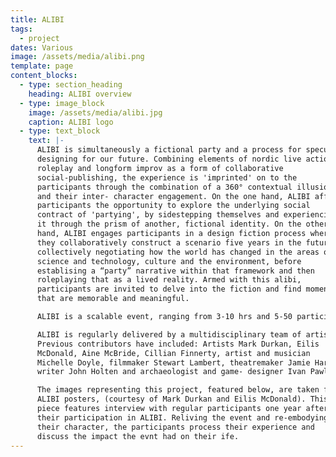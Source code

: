 ```yaml
---
title: ALIBI
tags:
  - project
dates: Various
image: /assets/media/alibi.png
template: page
content_blocks:
  - type: section_heading
    heading: ALIBI overview
  - type: image_block
    image: /assets/media/alibi.jpg
    caption: ALIBI logo
  - type: text_block
    text: |-
      ALIBI is simultaneously a fictional party and a process for speculatively
      designing for our future. Combining elements of nordic live action
      roleplay and longform improv as a form of collaborative
      social-publishing, the experience is 'imprinted' on to the
      participants through the combination of a 360° contextual illusion
      and their inter- character engagement. On the one hand, ALIBI affords
      participants the opportunity to explore the underlying social
      contract of 'partying', by sidestepping themselves and experiencing
      it through the prism of another, fictional identity. On the other
      hand, ALIBI engages participants in a design fiction process where
      they collaboratively construct a scenario five years in the future,
      collectively negotiating how the world has changed in the areas of
      science and technology, culture and the environment, before
      establising a “party” narrative within that framework and then
      roleplaying that as a lived reality. Armed with this alibi,
      participants are invited to delve into the fiction and find moments
      that are memorable and meaningful. 

      ALIBI is a scalable event, ranging from 3-10 hrs and 5-50 participants. 

      ALIBI is regularly delivered by a multidisciplinary team of artists.
      Previous contributors have included: Artists Mark Durkan, Eilis
      McDonald, Aine McBride, Cillian Finnerty, artist and musician
      Michelle Doyle, filmmaker Stewart Lambert, theatremaker Jamie Harper,
      writer John Holten and archaeologist and game- designer Ivan Pawle. 

      The images representing this project, featured below, are taken from
      ALIBI posters, (courtesy of Mark Durkan and Eilis McDonald). This
      piece features interview with regular participants one year after
      their participation in ALIBI. Reliving the event and re-embodying
      their character, the participants process their experience and
      discuss the impact the evnt had on their ife.
---
```

